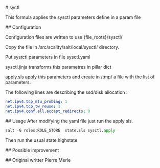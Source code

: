 # syctl

This formula applies the sysctl parameters define in a param file

## Configuration

Configuration files are written to use {file_roots}/sysctl/

Copy the file in /src/scality/salt/local/sysctl/ directory.

Put systctl parameters in file sysctl.yaml

sysctl.jinja transforms this parametres in pillar dict

apply.sls apply this parameters and create in /tmp/ a file with the list of parameters.

The following lines are describing the ssd/disk allocation :
```yaml
net.ipv4.tcp_mtu_probing: 1
net.ipv4.tcp_tw_reuse: 1
net.ipv4.conf.all.accept_redirects: 0
```

## Usage 
After modifying the yaml file just run the apply sls.

```python
salt -G roles:ROLE_STORE  state.sls sysctl.apply
```

Then run the usual state.highstate

## Possible improvement

## Original writter
Pierre Merle
